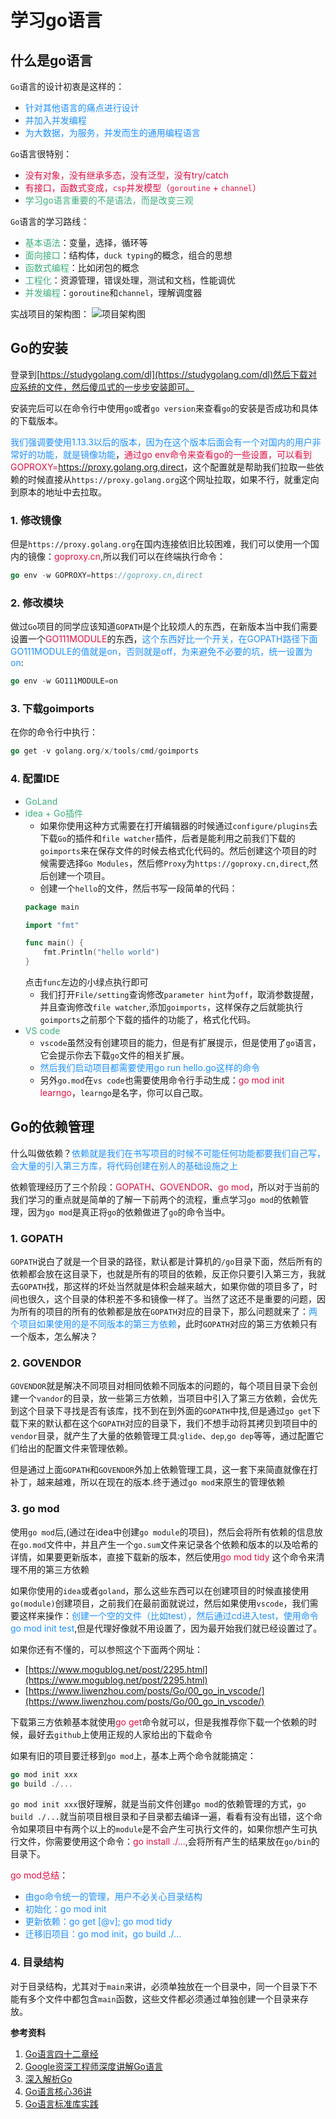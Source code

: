 # 学习go语言

## 什么是go语言

`Go`语言的设计初衷是这样的：
+ <font color=#1E90FF>针对其他语言的痛点进行设计</font>
+ <font color=#1E90FF>并加入并发编程</font>
+ <font color=#1E90FF>为大数据，为服务，并发而生的通用编程语言</font>

`Go`语言很特别：
+ <font color=#DD1144>没有对象，没有继承多态，没有泛型，没有try/catch</font>
+ <font color=#DD1144>有接口，函数式变成，`csp`并发模型（`goroutine` + `channel`）</font>
+ <font color=#3eaf7c>学习go语言重要的不是语法，而是改变三观</font>

`Go`语言的学习路线：
+ <font color=#3eaf7c>基本语法</font>：变量，选择，循环等
+ <font color=#3eaf7c>面向接口</font>：结构体，`duck typing`的概念，组合的思想
+ <font color=#3eaf7c>函数式编程</font>：比如闭包的概念
+ <font color=#3eaf7c>工程化</font>：资源管理，错误处理，测试和文档，性能调优
+ <font color=#3eaf7c>并发编程</font>：`goroutine`和`channel`，理解调度器

实战项目的架构图：
<img :src="$withBase('/go_one_prpject_jiagou.png')" alt="项目架构图">

## Go的安装
登录到[https://studygolang.com/dl](https://studygolang.com/dl)然后下载对应系统的文件，然后傻瓜式的一步步安装即可。

安装完后可以在命令行中使用`go`或者`go version`来查看`go`的安装是否成功和具体的下载版本。

<font color=#1E90FF>我们强调要使用1.13.3以后的版本，因为在这个版本后面会有一个对国内的用户非常好的功能，就是镜像功能</font>，<font color=#DD1144>通过go env命令来查看go的一些设置，可以看到GOPROXY=https://proxy.golang.org,direct</font>，这个配置就是帮助我们拉取一些依赖的时候直接从`https://proxy.golang.org`这个网址拉取，如果不行，就重定向到原本的地址中去拉取。

### 1. 修改镜像
但是`https://proxy.golang.org`在国内连接依旧比较困难，我们可以使用一个国内的镜像：<font color=#DD1144>goproxy.cn</font>,所以我们可以在终端执行命令：
```go
go env -w GOPROXY=https://goproxy.cn,direct
```

### 2. 修改模块
做过`Go`项目的同学应该知道`GOPATH`是个比较烦人的东西，在新版本当中我们需要设置一个<font color=#DD1144>GO111MODULE</font>的东西，<font color=#1E90FF>这个东西好比一个开关，在GOPATH路径下面GO111MODULE的值就是on，否则就是off，为来避免不必要的坑，统一设置为on</font>:
```go
go env -w GO111MODULE=on
```

### 3. 下载goimports
在你的命令行中执行：
```go
go get -v golang.org/x/tools/cmd/goimports
```

### 4. 配置IDE
+ <font color=#3eaf7c>GoLand</font>
+ <font color=#3eaf7c>idea + Go插件</font>
	+ 如果你使用这种方式需要在打开编辑器的时候通过`configure/plugins`去下载`Go`的插件和`file watcher`插件，后者是能利用之前我们下载的`goimports`来在保存文件的时候去格式化代码的。然后创建这个项目的时候需要选择`Go Modules`，然后修`Proxy`为`https://goproxy.cn,direct`,然后创建一个项目。
	+ 创建一个`hello`的文件，然后书写一段简单的代码：
	```go
	package main

	import "fmt"

	func main() {
		fmt.Println("hello world")
	}
	```
	点击`func`左边的小绿点执行即可
	+ 我们打开`File/setting`查询修改`parameter hint`为`off`，取消参数提醒，并且查询修改`file watcher`,添加`goimports`，这样保存之后就能执行`goimports`之前那个下载的插件的功能了，格式化代码。
+ <font color=#3eaf7c>VS code</font>
	+ `vscode`虽然没有创建项目的能力，但是有扩展提示，但是使用了`go`语言，它会提示你去下载`go`文件的相关扩展。
	+ <font color=#1E90FF>然后我们启动项目都需要使用go run hello.go这样的命令</font>
	+ 另外`go.mod`在`vs code`也需要使用命令行手动生成：<font color=#DD1144>go mod init learngo</font>，`learngo`是名字，你可以自己取。

## Go的依赖管理
什么叫做依赖？<font color=#1E90FF>依赖就是我们在书写项目的时候不可能任何功能都要我们自己写，会大量的引入第三方库，将代码创建在别人的基础设施之上</font>

依赖管理经历了三个阶段：<font color=#DD1144>GOPATH</font>、<font color=#DD1144>GOVENDOR</font>、<font color=#DD1144>go mod</font>，所以对于当前的我们学习的重点就是简单的了解一下前两个的流程，重点学习`go mod`的依赖管理，因为`go mod`是真正将`go`的依赖做进了`go`的命令当中。

### 1. GOPATH
`GOPATH`说白了就是一个目录的路径，默认都是计算机的`/go`目录下面，然后所有的依赖都会放在这目录下，也就是所有的项目的依赖，反正你只要引入第三方，我就去`GOPATH`找，那这样的坏处当然就是体积会越来越大，如果你做的项目多了，时间也很久，这个目录的体积差不多和镜像一样了。当然了这还不是重要的问题，因为所有的项目的所有的依赖都是放在`GOPATH`对应的目录下，那么问题就来了：<font color=#1E90FF>两个项目如果使用的是不同版本的第三方依赖</font>，此时`GOPATH`对应的第三方依赖只有一个版本，怎么解决？

### 2. GOVENDOR
`GOVENDOR`就是解决不同项目对相同依赖不同版本的问题的，每个项目目录下会创建一个`vandor`的目录，放一些第三方依赖，当项目中引入了第三方依赖，会优先到这个目录下寻找是否有该库，找不到在到外面的`GOPATH`中找,但是通过`go get`下载下来的默认都在这个`GOPATH`对应的目录下，我们不想手动将其拷贝到项目中的`vendor`目录，就产生了大量的依赖管理工具:`glide`、`dep`,`go dep`等等，通过配置它们给出的配置文件来管理依赖。

但是通过上面`GOPATH`和`GOVENDOR`外加上依赖管理工具，这一套下来简直就像在打补丁，越来越难，所以在现在的版本.终于通过`go mod`来原生的管理依赖

### 3. go mod
使用`go mod`后,(通过在idea中创建`go module`的项目)，然后会将所有依赖的信息放在`go.mod`文件中，并且产生一个`go.sum`文件来记录各个依赖和版本的以及哈希的详情，如果要更新版本，直接下载新的版本，然后使用<font color=#DD1144>go mod tidy</font> 这个命令来清理不用的第三方依赖

如果你使用的`idea`或者`goland`，那么这些东西可以在创建项目的时候直接使用`go(module)`创建项目，之前我们在最前面就说过，然后如果使用`vscode`，我们需要这样来操作：<font color=#1E90FF>创建一个空的文件（比如test），然后通过cd进入test，使用命令go mod init test</font>,但是代理好像就不用设置了，因为最开始我们就已经设置过了。

如果你还有不懂的，可以参照这个下面两个网址：
+ [https://www.mogublog.net/post/2295.html](https://www.mogublog.net/post/2295.html)
+ [https://www.liwenzhou.com/posts/Go/00_go_in_vscode/](https://www.liwenzhou.com/posts/Go/00_go_in_vscode/)

下载第三方依赖基本就使用<font color=#DD1144>go get</font>命令就可以，但是我推荐你下载一个依赖的时候，最好去`github`上使用正规的人家给出的下载命令

如果有旧的项目要迁移到`go mod`上，基本上两个命令就能搞定：
```go
go mod init xxx
go build ./...
```
`go mod init xxx`很好理解，就是当前文件创建`go mod`的依赖管理的方式，`go build ./...`就当前项目根目录和子目录都去编译一遍，看看有没有出错，这个命令如果项目中有两个以上的`module`是不会产生可执行文件的，如果你想产生可执行文件，你需要使用这个命令：<font color=#DD1144>go install ./...</font>,会将所有产生的结果放在`go/bin`的目录下。

<font color=#DD1144>go mod总结</font>：
+ <font color=#1E90FF>由go命令统一的管理，用户不必关心目录结构</font>
+ <font color=#1E90FF>初始化：go mod init</font>
+ <font color=#1E90FF>更新依赖：go get [@v]; go mod tidy</font>
+ <font color=#1E90FF>迁移旧项目：go mod init，go build ./...</font>

### 4.  目录结构
对于目录结构，尤其对于`main`来讲，必须单独放在一个目录中，同一个目录下不能有多个文件中都包含`main`函数，这些文件都必须通过单独创建一个目录来存放。

**参考资料**

1. [Go语言四十二章经](https://github.com/ffhelicopter/Go42/blob/master/SUMMARY.md)
2. [Google资深工程师深度讲解Go语言](https://coding.imooc.com/class/chapter/180.html#Anchor)
3. [深入解析Go](https://www.ctolib.com/docs/sfile/go-internals/index.html)
4. [Go语言核心36讲](https://time.geekbang.org/column/intro/112)
5. [Go语言标准库实践](https://books.studygolang.com/The-Golang-Standard-Library-by-Example/chapter03/03.1.html)